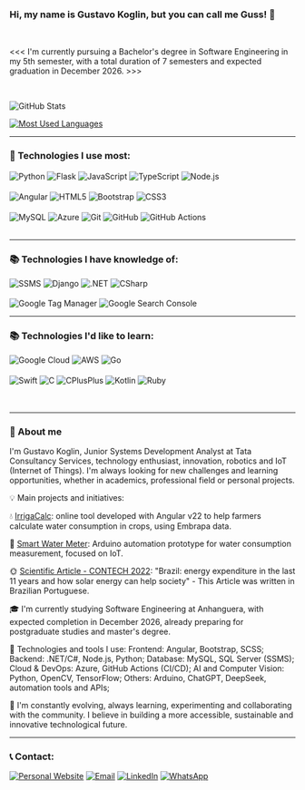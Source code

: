 ### Hi, my name is Gustavo Koglin, but you can call me Guss! 👋  

<br/>

<<< I'm currently pursuing a Bachelor's degree in Software Engineering in my 5th semester, with a total duration of 7 semesters and expected graduation in December 2026. >>>  

<br/>

![GitHub Stats](https://github-readme-stats.vercel.app/api?username=GustavoKoglin&show_icons=true&theme=tokyonight&include_all_commits=true&hide_border=true&locale=en&cache_seconds=120)

[![Most Used Languages](https://github-readme-stats.vercel.app/api/top-langs/?username=GustavoKoglin&layout=compact&theme=radical&langs_count=6&locale=en&cache_seconds=60)](https://github.com/anuraghazra/github-readme-stats)

---

### 🚀 Technologies I use most:
<div style="display: inline_block">    
    <img align="center" alt="Python" src="https://img.shields.io/badge/Python-14354C?style=for-the-badge&logo=python&logoColor=white" />
    <img align="center" alt="Flask" src="https://img.shields.io/badge/Flask-000000?style=for-the-badge&logo=flask&logoColor=white" />    
    <img align="center" alt="JavaScript" src="https://img.shields.io/badge/JavaScript-F7DF1E?style=for-the-badge&logo=javascript&logoColor=black" />
    <img align="center" alt="TypeScript" src="https://img.shields.io/badge/TypeScript-007ACC?style=for-the-badge&logo=typescript&logoColor=white" />
    <img align="center" alt="Node.js" src="https://img.shields.io/badge/Node.js-339933?style=for-the-badge&logo=node.js&logoColor=white" /><br/><br/>
    <img align="center" alt="Angular" src="https://img.shields.io/badge/Angular-DD0031?style=for-the-badge&logo=angular&logoColor=white" />
    <img align="center" alt="HTML5" src="https://img.shields.io/badge/HTML5-E34F26?style=for-the-badge&logo=html5&logoColor=white" />
    <img align="center" alt="Bootstrap" src="https://img.shields.io/badge/Bootstrap-563D7C?style=for-the-badge&logo=bootstrap&logoColor=white" />
    <img align="center" alt="CSS3" src="https://img.shields.io/badge/CSS3-1572B6?style=for-the-badge&logo=css3&logoColor=white" /><br/><br/>
    <img align="center" alt="MySQL" src="https://img.shields.io/badge/MySQL-00000F?style=for-the-badge&logo=mysql&logoColor=white" />
    <img align="center" alt="Azure" src="https://img.shields.io/badge/Microsoft_Azure-0089D6?style=for-the-badge&logo=microsoft-azure&logoColor=white" />
    <img align="center" alt="Git" src="https://img.shields.io/badge/GIT-E44C30?style=for-the-badge&logo=git&logoColor=white" />
    <img align="center" alt="GitHub" src="https://img.shields.io/badge/GitHub-181717?style=for-the-badge&logo=github&logoColor=white" />
    <img align="center" alt="GitHub Actions" src="https://img.shields.io/badge/GitHub_Actions-2088FF?style=for-the-badge&logo=github-actions&logoColor=white" /><br/><br/>
</div>

---
### 📚 Technologies I have knowledge of:
<div style="display: inline_block">
    <img align="center" alt="SSMS" src="https://img.shields.io/badge/SSMS-CC2927?style=for-the-badge&logo=microsoft-sql-server&logoColor=white" />
    <img align="center" alt="Django" src="https://img.shields.io/badge/Django-092E20?style=for-the-badge&logo=django&logoColor=white" />
    <img align="center" alt=".NET" src="https://img.shields.io/badge/.NET-5C2D91?style=for-the-badge&logo=.net&logoColor=white" />
    <img align="center" alt="CSharp" src="https://img.shields.io/badge/C%23-239120?style=for-the-badge&logo=c-sharp&logoColor=white" /><br/><br/>
    <img align="center" alt="Google Tag Manager" src="https://img.shields.io/badge/Google_Tag_Manager-246FDB?style=for-the-badge&logo=google-tag-manager&logoColor=white" />
    <img align="center" alt="Google Search Console" src="https://img.shields.io/badge/Google_Search_Console-4285F4?style=for-the-badge&logo=google-search-console&logoColor=white" />
<div/>
    
---
### 📚 Technologies I'd like to learn:
<div style="display: inline_block">
    <img align="center" alt="Google Cloud" src="https://img.shields.io/badge/Google_Cloud-4285F4?style=for-the-badge&logo=google-cloud&logoColor=white" />
    <img align="center" alt="AWS" src="https://img.shields.io/badge/Amazon_AWS-232F3E?style=for-the-badge&logo=amazon-aws&logoColor=white" />
    <img align="center" alt="Go" src="https://img.shields.io/badge/Go-00ADD8?style=for-the-badge&logo=go&logoColor=white" /><br/><br/>
    <img align="center" alt="Swift" src="https://img.shields.io/badge/Swift-FA7343?style=for-the-badge&logo=swift&logoColor=white" />
    <img align="center" alt="C" src="https://img.shields.io/badge/C-00599C?style=for-the-badge&logo=c&logoColor=white" />
    <img align="center" alt="CPlusPlus" src="https://img.shields.io/badge/C%2B%2B-00599C?style=for-the-badge&logo=c%2B%2B&logoColor=white" />
    <img align="center" alt="Kotlin" src="https://img.shields.io/badge/Kotlin-0095D5?&style=for-the-badge&logo=kotlin&logoColor=white" />
    <img align="center" alt="Ruby" src="https://img.shields.io/badge/Ruby-CC342D?style=for-the-badge&logo=ruby&logoColor=white" />
</div>
<br/>
<br/>

---

### 👋 About me
I'm Gustavo Koglin, Junior Systems Development Analyst at Tata Consultancy Services, technology enthusiast, innovation, robotics and IoT (Internet of Things). I'm always looking for new challenges and learning opportunities, whether in academics, professional field or personal projects.

💡 Main projects and initiatives:

💧 [IrrigaCalc](https://www.irrigacalc.net.br): online tool developed with Angular v22 to help farmers calculate water consumption in crops, using Embrapa data.

📡 [Smart Water Meter](https://youtu.be/6pNYZCUvZbc?si=LC54_d03OmEmmOeZ): Arduino automation prototype for water consumption measurement, focused on IoT.

🌞 [Scientific Article - CONTECH 2022](https://www.doi.org/10.29327/1537526.2-1): "Brazil: energy expenditure in the last 11 years and how solar energy can help society" - This Article was written in Brazilian Portuguese.


🎓 I'm currently studying Software Engineering at Anhanguera, with expected completion in December 2026, already preparing for postgraduate studies and master's degree.

🧠 Technologies and tools I use:
Frontend: Angular, Bootstrap, SCSS;
Backend: .NET/C#, Node.js, Python;
Database: MySQL, SQL Server (SSMS);
Cloud & DevOps: Azure, GitHub Actions (CI/CD);
AI and Computer Vision: Python, OpenCV, TensorFlow;
Others: Arduino, ChatGPT, DeepSeek, automation tools and APIs;

🚀 I'm constantly evolving, always learning, experimenting and collaborating with the community. I believe in building a more accessible, sustainable and innovative technological future.

---

### 📞 Contact:
[![Personal Website](https://img.shields.io/badge/Portfolio-FF7139?style=for-the-badge&logo=firefox&logoColor=white)](https://www.devgustavokoglin.com.br)
[![Email](https://img.shields.io/badge/Email-EA4335?style=for-the-badge&logo=gmail&logoColor=white)](mailto:contato@devgustavokoglin.com.br)
[![LinkedIn](https://img.shields.io/badge/LinkedIn-0A66C2?style=for-the-badge&logo=linkedin&logoColor=white)](https://www.linkedin.com/in/gustavokoglin/)
[![WhatsApp](https://img.shields.io/badge/WhatsApp-25D366?style=for-the-badge&logo=whatsapp&logoColor=white)]([https://wa.me/+5566981055829](https://api.whatsapp.com/send/?phone=%2B5566981055829&text))
